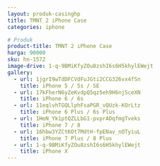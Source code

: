 ```yaml
---
layout: produk-casinghp
title: TMNT 2 iPhone Case
categories: iphone

# Produk
product-title: TMNT 2 iPhone Case
harga: 90000
sku: hn-1572
image-drive: 1-q-9BMiKfyZOu8zshI6s6H5khylEWejt
gallery:
  - url: 1jgrI9wTdDFCVdFuJGti2CCG326vx4fSn
    title: iPhone 5 / 5s / SE
  - url: 17kFherN6yZeKvdpQ5qz5eh9H6njSceXN
    title: iPhone 6 / 6s
  - url: 11eqlvhTGQLlphFsaPGR_vQUzk-KOrLtz
    title: iPhone 6 Plus / 6s Plus
  - url: 1HeN_Yk1ptQZLLbG1-pvprADqfmgTveks
    title: iPhone 7 / 8
  - url: 16hbw3YZCtKOt7MdtH-fpENav_nOTyiuL
    title: iPhone 7 Plus / 8 Plus
  - url: 1-q-9BMiKfyZOu8zshI6s6H5khylEWejt
    title: iPhone X
---
```

